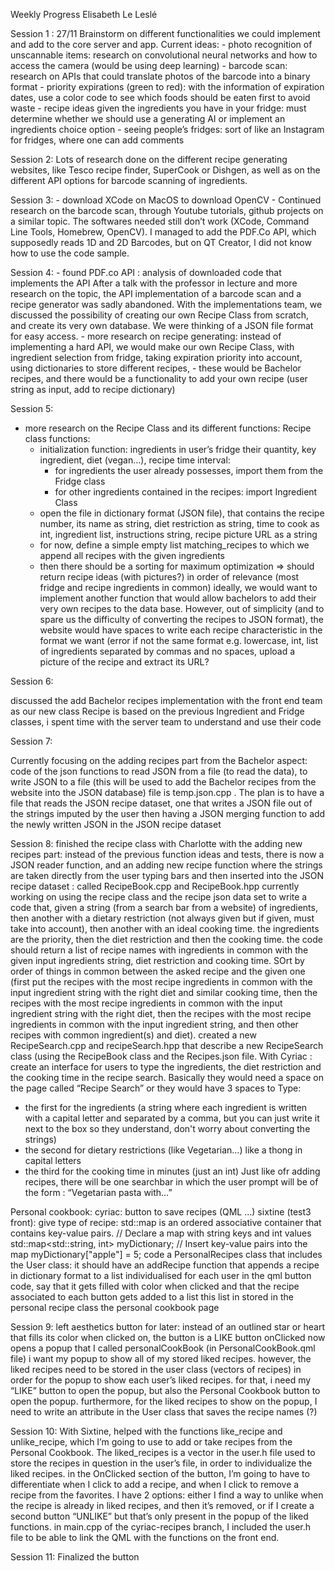 Weekly Progress Elisabeth Le Leslé
  
Session 1 : 27/11
   Brainstorm on different functionalities we could implement and add to the core server and app.
   Current ideas: 
    - photo recognition of unscannable items: research on convolutional neural networks and how to access the camera
      (would be using deep learning)
    - barcode scan: research on APIs that could translate photos of the barcode into a binary format
    - priority expirations (green to red): with the information of expiration dates, use a color code to see which foods should be eaten first to avoid waste
    - recipe ideas given the ingredients you have in your fridge: must determine whether we should use a generating AI or implement an ingredients choice option 
    - seeing people’s fridges: sort of like an Instagram for fridges, where one can add comments

Session 2: 
Lots of research done on the different recipe generating websites, like Tesco recipe finder, SuperCook or Dishgen, as well as on the different API options for barcode scanning of ingredients.

Session 3:
    - download XCode on MacOS to download OpenCV 
    - Continued research on the barcode scan, through Youtube tutorials, github projects on a similar topic. The softwares needed still don’t work (XCode, Command Line Tools, Homebrew, OpenCV). I managed to add the PDF.Co API, which supposedly reads 1D and 2D Barcodes, but on QT Creator, I did not know how to use the code sample. 

Session 4:
    - found PDF.co API : analysis of downloaded code that implements the API
    After a talk with the professor in lecture and more research on the topic, the API implementation of a barcode scan and a recipe generator was sadly abandoned. With the implementations team, we discussed the possibility of creating our own Recipe Class from scratch, and create its very own database. We were thinking of a JSON file format for easy access.
    - more research on recipe generating: instead of implementing a hard API, we would make our own Recipe Class, with ingredient selection from fridge, taking expiration priority into account, using dictionaries to store different recipes, 
    - these would be Bachelor recipes, and there would be a functionality to add your own recipe (user string as input, add to recipe dictionary)
    

Session 5:
- more research on the Recipe Class and its different functions:
  Recipe class functions:
  - initialization function: ingredients in user’s fridge their quantity, key ingredient, diet (vegan…), recipe time interval:
    - for ingredients the user already possesses, import them from the Fridge class
    - for other ingredients contained in the recipes: import Ingredient Class
  - open the file in dictionary format (JSON file), that contains the recipe number, its name as string, diet restriction as string, time to cook as int, ingredient list, instructions string, recipe picture URL as a string 
  - for now, define a simple empty list matching_recipes to which we append all recipes with the given ingredients
  - then there should be a sorting for maximum optimization
  => should return recipe ideas (with pictures?) in order of relevance (most fridge and recipe ingredients in common)
ideally, we would want to implement another function that would allow bachelors to add their very own recipes to the data base. However, out of simplicity (and to spare us the difficulty of converting the recipes to JSON format), the website would have spaces to write each recipe characteristic in the format we want (error if not the same format e.g. lowercase, int, list of ingredients separated by commas and no spaces, upload a picture of the recipe and extract its URL?

Session 6:

discussed the add Bachelor recipes implementation with the front end team
as our new class Recipe is based on the previous Ingredient and Fridge classes, i spent time with the server team to understand and use their code

Session 7: 

Currently focusing on the adding recipes part from the Bachelor aspect: code of the json functions to read JSON from a file (to read the data), to write JSON to a file (this will be used to add the Bachelor recipes from the website into the JSON database)
file is temp.json.cpp . 
The plan is to have a file that reads the JSON recipe dataset, one that writes a JSON file out of the strings imputed by the user
then having a JSON merging function to add the newly written JSON in the JSON recipe dataset

Session 8:
finished the recipe class with Charlotte with the adding new recipes part: instead of the previous function ideas and tests, there is now a JSON reader function, and an adding  new recipe function where the strings are taken directly from the user typing bars and then inserted into the JSON recipe dataset : called RecipeBook.cpp and RecipeBook.hpp
currently working on using the recipe class and the recipe json data set to write a code that, given a string (from a search bar from a website) of ingredients, then another with a dietary restriction (not always given but if given, must take into account), then another with an ideal cooking time. the ingredients are the priority, then the diet restriction and then the cooking time. the code should return a list of recipe names with ingredients in common with the given input ingredients string, diet restriction and cooking time. SOrt by order of things in common between the asked recipe and the given one (first put the recipes with the most recipe ingredients in common with the input ingredient string with the right diet and similar cooking time, then the recipes with the most recipe ingredients in common with the input ingredient string with the right diet, then the recipes with the most recipe ingredients in common with the input ingredient string, and then other recipes with common ingredient(s) and diet). 
created a new RecipeSearch.cpp and recipeSearch.hpp that describe a new RecipeSearch class (using the RecipeBook class and the Recipes.json file. With Cyriac : create an interface for users to type the ingredients, the diet restriction  and the cooking time in the recipe search. Basically they would need a space on the page called “Recipe Search” or they would have 3 spaces to Type:
- the first for the ingredients (a string where each ingredient is written with a capital letter and separated by a comma, but you can just write it next to the box so they understand, don't worry about converting the strings)
- the second for dietary restrictions (like Vegetarian…) like a thong in capital letters
- the third for the cooking time in minutes (just an int)
Just like ofr adding recipes, there will be one searchbar in which the user prompt will be of the form : “Vegetarian pasta with…”

Personal cookbook:
cyriac: button to save recipes (QML …)
sixtine (test3 front): give type of recipe: std::map is an ordered associative container that contains key-value pairs.
// Declare a map with string keys and int values std::map<std::string, int> myDictionary; // Insert key-value pairs into the map myDictionary["apple"] = 5;
code a PersonalRecipes class that includes the User class: it should have an addRecipe function that appends a recipe in dictionary format to a list individualised for each user
in the qml button code, say that it gets filled with color when clicked and that the recipe associated to each button gets added to a list
this list in stored in the personal recipe class
the personal cookbook page

Session 9:
left aesthetics button for later: instead of an outlined star or heart that fills its color when clicked on, the button is a LIKE button
onClicked now opens a popup that I called personalCookBook (in PersonalCookBook.qml file)
i want my popup to show all of my stored liked recipes. however, the liked recipes need to be stored in the user class (vectors of recipes) in order for the popup to show each user’s liked recipes.
for that, i need my “LIKE” button to open the popup, but also the Personal Cookbook button to open the popup.
furthermore, for the liked recipes to show on the popup, I need to write an attribute in the User class that saves the recipe names (?)

Session 10:
With Sixtine, helped with the functions like_recipe and unlike_recipe, which I’m going to use to add or take recipes from the Personal Cookbook. The liked_recipes is a vector in the user.h file used to store the recipes in question in the user’s file, in order to individualize the liked recipes. in the OnClicked section of the button, I’m going to have to differentiate when I click to add a recipe, and when I click to remove a recipe from the favorites. I have 2 options: either I find a way to unlike when the recipe is already in liked recipes, and then it’s removed, or if I create a second button “UNLIKE” but that’s only present in the popup of the liked functions. 
in main.cpp of the cyriac-recipes branch, I included the user.h file to be able to link the QML with the functions on the front end.

Session 11: 
Finalized the button









